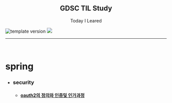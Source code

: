 
<h2 align="middle">GDSC TIL Study</h2>
<p align="middle">Today I Leared</p>
<p align="left">
  <img src="https://img.shields.io/badge/version-1.0.0-blue?style=flat-square" alt="template version"/>
  <img src="https://img.shields.io/badge/language-md-md.svg?style=flat-square"/>
</p>
<hr>
<br/>

# spring
- ### security
  - <h4><a href='https://github.com/sudhdkso/GDSC-TIL-study/blob/j1yun/Spring/Security/Oauth2.md'>oauth2의 정의와 인증및 인가과정</a></h4>
